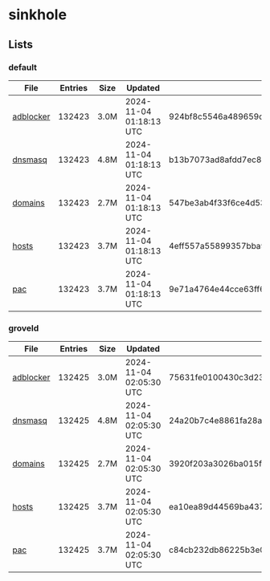 # sinkhole

## Lists

### default

|File|Entries|Size|Updated|Hash|
|-|-|-|-|-|
|[adblocker](https://raw.githubusercontent.com/groveld/sinkhole/lists/default/adblocker.txt)|132423|3.0M|2024-11-04 01:18:13 UTC|924bf8c5546a489659df79f23e6f87a231111b419608a023c229f8bc05a2c507|
|[dnsmasq](https://raw.githubusercontent.com/groveld/sinkhole/lists/default/dnsmasq.txt)|132423|4.8M|2024-11-04 01:18:13 UTC|b13b7073ad8afdd7ec82dd473b5165666f52857d2b97b3e6ce4d3d8fa6804d47|
|[domains](https://raw.githubusercontent.com/groveld/sinkhole/lists/default/domains.txt)|132423|2.7M|2024-11-04 01:18:13 UTC|547be3ab4f33f6ce4d538ebdf30dea97146cf07d924fe5fcd72d23946ec178f3|
|[hosts](https://raw.githubusercontent.com/groveld/sinkhole/lists/default/hosts.txt)|132423|3.7M|2024-11-04 01:18:13 UTC|4eff557a55899357bba95c2806c6b6bfdbf1397e27e4a311472bb264e1a194da|
|[pac](https://raw.githubusercontent.com/groveld/sinkhole/lists/default/pac.txt)|132423|3.7M|2024-11-04 01:18:13 UTC|9e71a4764e44cce63ff6dfb07e71fcf70a25eb37f3defce83ce6e9d0772b00fc|

### groveld

|File|Entries|Size|Updated|Hash|
|-|-|-|-|-|
|[adblocker](https://raw.githubusercontent.com/groveld/sinkhole/lists/groveld/adblocker.txt)|132425|3.0M|2024-11-04 02:05:30 UTC|75631fe0100430c3d23c856d1f3b4dfdb9c884d6fcae22a67c897f1bde50d632|
|[dnsmasq](https://raw.githubusercontent.com/groveld/sinkhole/lists/groveld/dnsmasq.txt)|132425|4.8M|2024-11-04 02:05:30 UTC|24a20b7c4e8861fa28a5cca88d2787c2390522d1f4bd26d0006efbfc4b6f4b46|
|[domains](https://raw.githubusercontent.com/groveld/sinkhole/lists/groveld/domains.txt)|132425|2.7M|2024-11-04 02:05:30 UTC|3920f203a3026ba015f49e3f8224a86be2d190084742a840cdbe21afe3256fe6|
|[hosts](https://raw.githubusercontent.com/groveld/sinkhole/lists/groveld/hosts.txt)|132425|3.7M|2024-11-04 02:05:30 UTC|ea10ea89d44569ba4375832486ecae0dc61af6c384fc070760b566f6158bf243|
|[pac](https://raw.githubusercontent.com/groveld/sinkhole/lists/groveld/pac.txt)|132425|3.7M|2024-11-04 02:05:30 UTC|c84cb232db86225b3e094e348188e965149bc34ba05d6f40bb8bb1d361c8c306|
